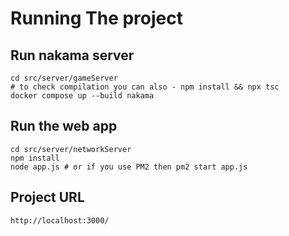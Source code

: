 # Running The project

## Run nakama server

```
cd src/server/gameServer
# to check compilation you can also - npm install && npx tsc
docker compose up --build nakama
```

## Run the web app

```
cd src/server/networkServer
npm install
node app.js # or if you use PM2 then pm2 start app.js
```

## Project URL

```
http://localhost:3000/
```
